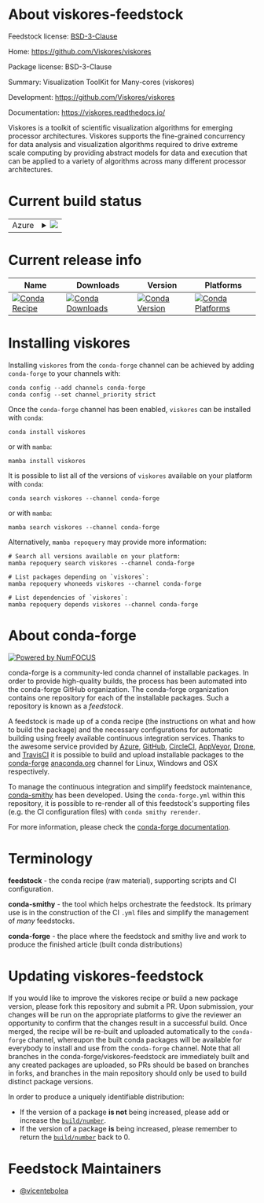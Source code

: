 About viskores-feedstock
========================

Feedstock license: [BSD-3-Clause](https://github.com/conda-forge/viskores-feedstock/blob/main/LICENSE.txt)

Home: https://github.com/Viskores/viskores

Package license: BSD-3-Clause

Summary: Visualization ToolKit for Many-cores (viskores)

Development: https://github.com/Viskores/viskores

Documentation: https://viskores.readthedocs.io/

Viskores is a toolkit of scientific visualization algorithms for emerging
processor architectures. Viskores supports the fine-grained concurrency for
data analysis and visualization algorithms required to drive extreme scale
computing by providing abstract models for data and execution that can be
applied to a variety of algorithms across many different processor
architectures.


Current build status
====================


<table>
    
  <tr>
    <td>Azure</td>
    <td>
      <details>
        <summary>
          <a href="https://dev.azure.com/conda-forge/feedstock-builds/_build/latest?definitionId=25540&branchName=main">
            <img src="https://dev.azure.com/conda-forge/feedstock-builds/_apis/build/status/viskores-feedstock?branchName=main">
          </a>
        </summary>
        <table>
          <thead><tr><th>Variant</th><th>Status</th></tr></thead>
          <tbody><tr>
              <td>linux_64</td>
              <td>
                <a href="https://dev.azure.com/conda-forge/feedstock-builds/_build/latest?definitionId=25540&branchName=main">
                  <img src="https://dev.azure.com/conda-forge/feedstock-builds/_apis/build/status/viskores-feedstock?branchName=main&jobName=linux&configuration=linux%20linux_64_" alt="variant">
                </a>
              </td>
            </tr><tr>
              <td>osx_64</td>
              <td>
                <a href="https://dev.azure.com/conda-forge/feedstock-builds/_build/latest?definitionId=25540&branchName=main">
                  <img src="https://dev.azure.com/conda-forge/feedstock-builds/_apis/build/status/viskores-feedstock?branchName=main&jobName=osx&configuration=osx%20osx_64_" alt="variant">
                </a>
              </td>
            </tr><tr>
              <td>win_64</td>
              <td>
                <a href="https://dev.azure.com/conda-forge/feedstock-builds/_build/latest?definitionId=25540&branchName=main">
                  <img src="https://dev.azure.com/conda-forge/feedstock-builds/_apis/build/status/viskores-feedstock?branchName=main&jobName=win&configuration=win%20win_64_" alt="variant">
                </a>
              </td>
            </tr>
          </tbody>
        </table>
      </details>
    </td>
  </tr>
</table>

Current release info
====================

| Name | Downloads | Version | Platforms |
| --- | --- | --- | --- |
| [![Conda Recipe](https://img.shields.io/badge/recipe-viskores-green.svg)](https://anaconda.org/conda-forge/viskores) | [![Conda Downloads](https://img.shields.io/conda/dn/conda-forge/viskores.svg)](https://anaconda.org/conda-forge/viskores) | [![Conda Version](https://img.shields.io/conda/vn/conda-forge/viskores.svg)](https://anaconda.org/conda-forge/viskores) | [![Conda Platforms](https://img.shields.io/conda/pn/conda-forge/viskores.svg)](https://anaconda.org/conda-forge/viskores) |

Installing viskores
===================

Installing `viskores` from the `conda-forge` channel can be achieved by adding `conda-forge` to your channels with:

```
conda config --add channels conda-forge
conda config --set channel_priority strict
```

Once the `conda-forge` channel has been enabled, `viskores` can be installed with `conda`:

```
conda install viskores
```

or with `mamba`:

```
mamba install viskores
```

It is possible to list all of the versions of `viskores` available on your platform with `conda`:

```
conda search viskores --channel conda-forge
```

or with `mamba`:

```
mamba search viskores --channel conda-forge
```

Alternatively, `mamba repoquery` may provide more information:

```
# Search all versions available on your platform:
mamba repoquery search viskores --channel conda-forge

# List packages depending on `viskores`:
mamba repoquery whoneeds viskores --channel conda-forge

# List dependencies of `viskores`:
mamba repoquery depends viskores --channel conda-forge
```


About conda-forge
=================

[![Powered by
NumFOCUS](https://img.shields.io/badge/powered%20by-NumFOCUS-orange.svg?style=flat&colorA=E1523D&colorB=007D8A)](https://numfocus.org)

conda-forge is a community-led conda channel of installable packages.
In order to provide high-quality builds, the process has been automated into the
conda-forge GitHub organization. The conda-forge organization contains one repository
for each of the installable packages. Such a repository is known as a *feedstock*.

A feedstock is made up of a conda recipe (the instructions on what and how to build
the package) and the necessary configurations for automatic building using freely
available continuous integration services. Thanks to the awesome service provided by
[Azure](https://azure.microsoft.com/en-us/services/devops/), [GitHub](https://github.com/),
[CircleCI](https://circleci.com/), [AppVeyor](https://www.appveyor.com/),
[Drone](https://cloud.drone.io/welcome), and [TravisCI](https://travis-ci.com/)
it is possible to build and upload installable packages to the
[conda-forge](https://anaconda.org/conda-forge) [anaconda.org](https://anaconda.org/)
channel for Linux, Windows and OSX respectively.

To manage the continuous integration and simplify feedstock maintenance,
[conda-smithy](https://github.com/conda-forge/conda-smithy) has been developed.
Using the ``conda-forge.yml`` within this repository, it is possible to re-render all of
this feedstock's supporting files (e.g. the CI configuration files) with ``conda smithy rerender``.

For more information, please check the [conda-forge documentation](https://conda-forge.org/docs/).

Terminology
===========

**feedstock** - the conda recipe (raw material), supporting scripts and CI configuration.

**conda-smithy** - the tool which helps orchestrate the feedstock.
                   Its primary use is in the construction of the CI ``.yml`` files
                   and simplify the management of *many* feedstocks.

**conda-forge** - the place where the feedstock and smithy live and work to
                  produce the finished article (built conda distributions)


Updating viskores-feedstock
===========================

If you would like to improve the viskores recipe or build a new
package version, please fork this repository and submit a PR. Upon submission,
your changes will be run on the appropriate platforms to give the reviewer an
opportunity to confirm that the changes result in a successful build. Once
merged, the recipe will be re-built and uploaded automatically to the
`conda-forge` channel, whereupon the built conda packages will be available for
everybody to install and use from the `conda-forge` channel.
Note that all branches in the conda-forge/viskores-feedstock are
immediately built and any created packages are uploaded, so PRs should be based
on branches in forks, and branches in the main repository should only be used to
build distinct package versions.

In order to produce a uniquely identifiable distribution:
 * If the version of a package **is not** being increased, please add or increase
   the [``build/number``](https://docs.conda.io/projects/conda-build/en/latest/resources/define-metadata.html#build-number-and-string).
 * If the version of a package **is** being increased, please remember to return
   the [``build/number``](https://docs.conda.io/projects/conda-build/en/latest/resources/define-metadata.html#build-number-and-string)
   back to 0.

Feedstock Maintainers
=====================

* [@vicentebolea](https://github.com/vicentebolea/)

